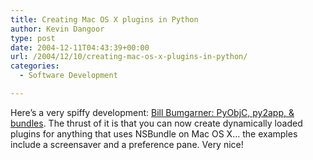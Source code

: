 ```yaml
---
title: Creating Mac OS X plugins in Python
author: Kevin Dangoor
type: post
date: 2004-12-11T04:43:39+00:00
url: /2004/12/10/creating-mac-os-x-plugins-in-python/
categories:
  - Software Development

---
```

Here&#8217;s a very spiffy development: [Bill Bumgarner: PyObjC, py2app, & bundles][1]. The thrust of it is that you can now create dynamically loaded plugins for anything that uses NSBundle on Mac OS X&#8230; the examples include a screensaver and a preference pane. Very nice!

 [1]: http://www.pycs.net/bbum/2004/12/10/#200412101 "Bill Bumgarner: PyObjC, py2app, & bundles"